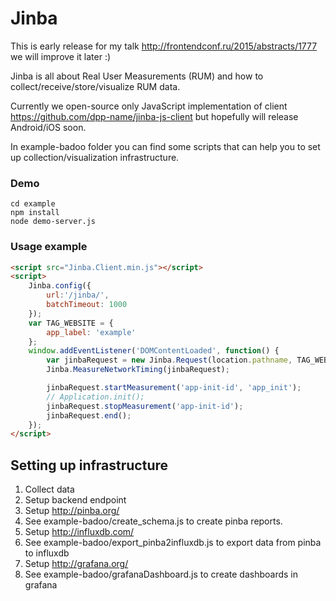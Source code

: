 # Jinba

This is early release for my talk http://frontendconf.ru/2015/abstracts/1777 we will improve it later :)

Jinba is all about Real User Measurements (RUM) and how to collect/receive/store/visualize RUM data.

Currently we open-source only JavaScript implementation of client https://github.com/dpp-name/jinba-js-client but hopefully will release Android/iOS soon.

In example-badoo folder you can find some scripts that can help you to set up collection/visualization infrastructure.

### Demo

	cd example
	npm install
	node demo-server.js

### Usage example
```html
<script src="Jinba.Client.min.js"></script>
<script>
    Jinba.config({
        url:'/jinba/',
        batchTimeout: 1000
    });
    var TAG_WEBSITE = {
        app_label: 'example'
    };
    window.addEventListener('DOMContentLoaded', function() {
        var jinbaRequest = new Jinba.Request(location.pathname, TAG_WEBSITE);
        Jinba.MeasureNetworkTiming(jinbaRequest);

        jinbaRequest.startMeasurement('app-init-id', 'app_init');
        // Application.init();
        jinbaRequest.stopMeasurement('app-init-id');
        jinbaRequest.end();
    });
</script>
```


## Setting up infrastructure

1. Collect data
2. Setup backend endpoint
3. Setup http://pinba.org/
4. See example-badoo/create_schema.js to create pinba reports.
5. Setup http://influxdb.com/
6. See example-badoo/export_pinba2influxdb.js to export data from pinba to influxdb
7. Setup http://grafana.org/
8. See example-badoo/grafanaDashboard.js to create dashboards in grafana
